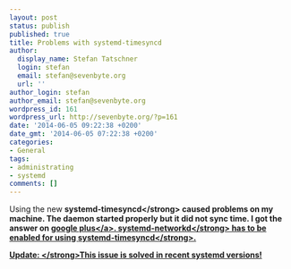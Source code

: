 ```yaml
---
layout: post
status: publish
published: true
title: Problems with systemd-timesyncd
author:
  display_name: Stefan Tatschner
  login: stefan
  email: stefan@sevenbyte.org
  url: ''
author_login: stefan
author_email: stefan@sevenbyte.org
wordpress_id: 161
wordpress_url: http://sevenbyte.org/?p=161
date: '2014-06-05 09:22:38 +0200'
date_gmt: '2014-06-05 07:22:38 +0200'
categories:
- General
tags:
- administrating
- systemd
comments: []
---
```

<p>Using the new <strong>systemd-timesyncd<&#47;strong> caused problems on my machine. The daemon started properly but it did not sync time. I got the answer on <a title="google plus" href="https:&#47;&#47;plus.google.com&#47;u&#47;0&#47;+CristianRodriguezR&#47;posts&#47;7XaqTDxYoak" target="_blank">google plus<&#47;a>. <strong>systemd-networkd<&#47;strong> has to be enabled for using <strong>systemd-timesyncd<&#47;strong>.</p>
<p><strong>Update:&nbsp;<&#47;strong>This issue is solved in recent systemd versions!</p>
